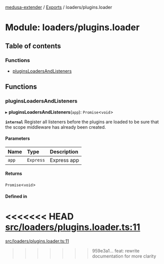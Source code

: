 [medusa-extender](../README.md) / [Exports](../modules.md) / loaders/plugins.loader

# Module: loaders/plugins.loader

## Table of contents

### Functions

- [pluginsLoadersAndListeners](loaders_plugins_loader.md#pluginsloadersandlisteners)

## Functions

### pluginsLoadersAndListeners

▸ **pluginsLoadersAndListeners**(`app`): `Promise`<`void`\>

**`internal`**
Register all listeners before the plugins are loaded to be sure that the scope middleware has already been created.

#### Parameters

| Name | Type | Description |
| :------ | :------ | :------ |
| `app` | `Express` | Express app |

#### Returns

`Promise`<`void`\>

#### Defined in

<<<<<<< HEAD
[src/loaders/plugins.loader.ts:11](https://github.com/adrien2p/medusa-extender/blob/b52b129/src/loaders/plugins.loader.ts#L11)
=======
[src/loaders/plugins.loader.ts:11](https://github.com/adrien2p/medusa-extender/blob/e917dcd/src/loaders/plugins.loader.ts#L11)
>>>>>>> 959e3a1... feat: rewrite documentation for more clarity
